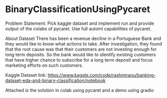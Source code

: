 # BinaryClassificationUsingPycaret

Problem Statement:
Pick kaggle dataset and implement run and provide output of the colabs of pycaret. Use full automl capabilities of pycaret.

About Dataset
There has been a revenue decline in a Portuguese Bank and they would like to know what actions to take. After investigation, they found that the root cause was that their customers are not investing enough for long term deposits. So the bank would like to identify existing customers that have higher chance to subscribe for a long term deposit and focus marketing efforts on such customers.

Kaggle Dataset link: https://www.kaggle.com/code/rashmiranu/banking-dataset-eda-and-binary-classification/notebook


Attached is the solution in colab using pycaret and a demo using gradio
